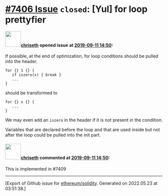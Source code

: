 # [\#7406 Issue](https://github.com/ethereum/solidity/issues/7406) `closed`: [Yul] for loop prettyfier

#### <img src="https://avatars.githubusercontent.com/u/9073706?v=4" width="50">[chriseth](https://github.com/chriseth) opened issue at [2019-09-11 14:50](https://github.com/ethereum/solidity/issues/7406):

If possible, at the end of optimization, for loop conditions should be pulled into the header.

```
for {} 1 {} {
   if iszero(x) { break }
   ...
}
```

should be transformed to

```
for {} x {} {
   ...
}
```

We may even add an `iszero` in the header if it is not present in the condition.

Variables that are declared before the loop and that are used inside but not after the loop could be pulled into the init part.

#### <img src="https://avatars.githubusercontent.com/u/9073706?v=4" width="50">[chriseth](https://github.com/chriseth) commented at [2019-09-11 14:50](https://github.com/ethereum/solidity/issues/7406#issuecomment-559003792):

This is implemented in  #7409


-------------------------------------------------------------------------------



[Export of Github issue for [ethereum/solidity](https://github.com/ethereum/solidity). Generated on 2022.05.23 at 03:51:38.]

